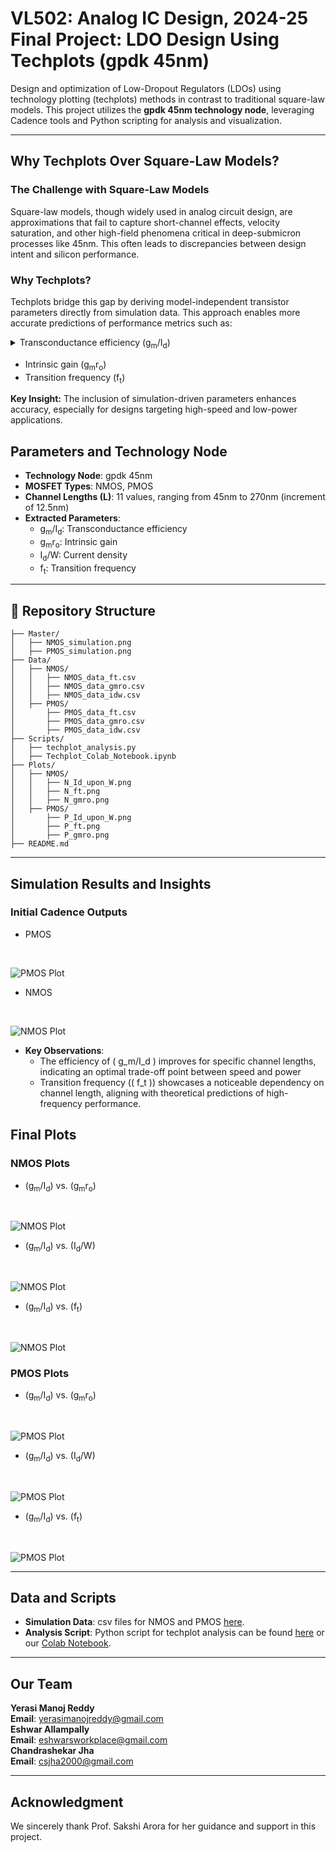 # **VL502: Analog IC Design, 2024-25 Final Project: LDO Design Using Techplots (gpdk 45nm)**

Design and optimization of Low-Dropout Regulators (LDOs) using technology plotting (techplots) methods in contrast to traditional square-law models. This project utilizes the **gpdk 45nm technology node**, leveraging Cadence tools and Python scripting for analysis and visualization.

---

## **Why Techplots Over Square-Law Models?**

### The Challenge with Square-Law Models  
Square-law models, though widely used in analog circuit design, are approximations that fail to capture short-channel effects, velocity saturation, and other high-field phenomena critical in deep-submicron processes like 45nm. This often leads to discrepancies between design intent and silicon performance.

### Why Techplots?  
Techplots bridge this gap by deriving model-independent transistor parameters directly from simulation data. This approach enables more accurate predictions of performance metrics such as:

 <details> 
    <Summary>Transconductance efficiency (g<sub>m</sub>/I<sub>d</sub>)
    </summary>

### What is (g<sub>m</sub>/I<sub>d</sub>)?

 - (g<sub>m</sub>/I<sub>d</sub>) is a critical design metric in analog circuits known as transconductance efficiency. It measures how effectively the transistor converts current into gain (how much the current controls the voltage output).

  - High (g<sub>m</sub>/I<sub>d</sub>) values typically represent low power consumption for a given transconductance, which is crucial in low-power designs.
  ---

</details>

- Intrinsic gain (g<sub>m</sub>r<sub>o</sub>)
- Transition frequency (f<sub>t</sub>)

**Key Insight:** The inclusion of simulation-driven parameters enhances accuracy, especially for designs targeting high-speed and low-power applications.


## **Parameters and Technology Node**

- **Technology Node**: gpdk 45nm
- **MOSFET Types**: NMOS, PMOS
- **Channel Lengths (L)**: 11 values, ranging from 45nm to 270nm (increment of 12.5nm)  
- **Extracted Parameters**:
  - g<sub>m</sub>/I<sub>d</sub>: Transconductance efficiency
  - g<sub>m</sub>r<sub>o</sub>: Intrinsic gain
  - I<sub>d</sub>/W: Current density
  - f<sub>t</sub>: Transition frequency

---

## **📂 Repository Structure**

```plaintext
├── Master/
│   ├── NMOS_simulation.png
│   ├── PMOS_simulation.png
├── Data/
│   ├── NMOS/
│   │   ├── NMOS_data_ft.csv
│   │   ├── NMOS_data_gmro.csv
│   │   ├── NMOS_data_idw.csv
│   ├── PMOS/
│       ├── PMOS_data_ft.csv
│       ├── PMOS_data_gmro.csv
│       ├── PMOS_data_idw.csv
├── Scripts/
│   ├── techplot_analysis.py
│   ├── Techplot_Colab_Notebook.ipynb
├── Plots/
│   ├── NMOS/
│   │   ├── N_Id_upon_W.png
│   │   ├── N_ft.png
│   │   ├── N_gmro.png
│   ├── PMOS/
│       ├── P_Id_upon_W.png
│       ├── P_ft.png
│       ├── P_gmro.png
├── README.md
```

---

## **Simulation Results and Insights**

### Initial Cadence Outputs

 - PMOS
<br>

![PMOS Plot](PMOS_simulation.png)  

 - NMOS
<br>

![NMOS Plot](NMOS_simulation.png)  

- **Key Observations**:
  - The efficiency of \( g_m/I_d \) improves for specific channel lengths, indicating an optimal trade-off point between speed and power
  - Transition frequency (\( f_t \)) showcases a noticeable dependency on channel length, aligning with theoretical predictions of high-frequency performance.


## **Final Plots**

### NMOS Plots
- (g<sub>m</sub>/I<sub>d</sub>) vs. (g<sub>m</sub>r<sub>o</sub>)
<br>

![NMOS Plot](Plots/NMOS/N_gmro.png)  

- (g<sub>m</sub>/I<sub>d</sub>) vs. (I<sub>d</sub>/W)
<br>

![NMOS Plot](Plots/NMOS/N_Id_upon_W.png)  

- (g<sub>m</sub>/I<sub>d</sub>) vs. (f<sub>t</sub>)
<br>

![NMOS Plot](Plots/NMOS/N_ft.png)  

### PMOS Plots
- (g<sub>m</sub>/I<sub>d</sub>) vs. (g<sub>m</sub>r<sub>o</sub>)
<br>

![PMOS Plot](Plots/PMOS/P_gmro.png)  

- (g<sub>m</sub>/I<sub>d</sub>) vs. (I<sub>d</sub>/W)
<br>
   
![PMOS Plot](Plots/PMOS/P_Id_upon_W.png)  

- (g<sub>m</sub>/I<sub>d</sub>) vs. (f<sub>t</sub>)
<br>

![PMOS Plot](Plots/PMOS/P_ft.png)  

---

## **Data and Scripts**

- **Simulation Data**: csv files for NMOS and PMOS [here](Data/).  
- **Analysis Script**: Python script for techplot analysis can be found [here](Scripts/) or our [Colab Notebook](https://colab.research.google.com/drive/1RrQe48ugOh9o6v59a-_cJjSKxmBqI8V3?usp=sharing).

---

## **Our Team**

**Yerasi Manoj Reddy**  
**Email**: yerasimanojreddy@gmail.com  
**Eshwar Allampally**  
**Email**: eshwarsworkplace@gmail.com  
**Chandrashekar Jha**  
**Email**: csjha2000@gmail.com

---

## **Acknowledgment**

We sincerely thank Prof. Sakshi Arora for her guidance and support in this project.
